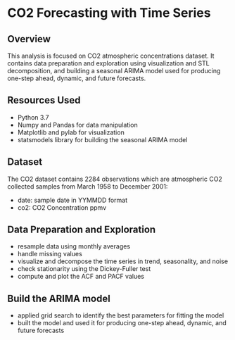 # CO2 Forecasting with Time Series 
## Overview
This analysis is focused on CO2 atmospheric concentrations dataset. It contains data preparation and exploration using visualization and STL decomposition, and building a seasonal ARIMA model used for producing one-step ahead, dynamic, and future forecasts.

## Resources Used
- Python 3.7
- Numpy and Pandas for data manipulation
- Matplotlib and pylab for visualization
- statsmodels library for building the seasonal ARIMA model

## Dataset
The CO2 dataset contains 2284 observations which are atmospheric CO2 collected samples from March 1958 to December 2001:
- date: sample date in YYMMDD format
- co2: CO2 Concentration ppmv

## Data Preparation and Exploration
-	resample data using monthly averages
-	handle missing values 
-	visualize and decompose the time series in trend, seasonality, and noise 
-	check stationarity using the Dickey-Fuller test
-	compute and plot the ACF and PACF values

## Build the ARIMA model
-	applied grid search to identify the best parameters for fitting the model 
-	built the model and used it for producing one-step ahead, dynamic, and future forecasts
